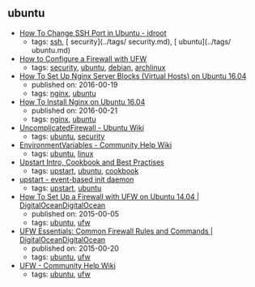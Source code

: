 ubuntu 
---
* [How To Change SSH Port in Ubuntu - idroot](http://idroot.net/tutorials/how-to-change-ssh-port-in-ubuntu/)
    * tags: [ssh](../tags/ssh.md), [ security](../tags/ security.md), [ ubuntu](../tags/ ubuntu.md)
* [How to Configure a Firewall with UFW](https://www.linode.com/docs/security/firewalls/configure-firewall-with-ufw)
    * tags: [security](../tags/security.md), [ubuntu](../tags/ubuntu.md), [debian](../tags/debian.md), [archlinux](../tags/archlinux.md)
* [How To Set Up Nginx Server Blocks (Virtual Hosts) on Ubuntu 16.04](https://www.digitalocean.com/community/tutorials/how-to-set-up-nginx-server-blocks-virtual-hosts-on-ubuntu-16-04)
    * published on: 2016-00-19
    * tags: [nginx](../tags/nginx.md), [ubuntu](../tags/ubuntu.md)
* [How To Install Nginx on Ubuntu 16.04 ](https://www.digitalocean.com/community/tutorials/how-to-install-nginx-on-ubuntu-16-04)
    * published on: 2016-00-21
    * tags: [nginx](../tags/nginx.md), [ubuntu](../tags/ubuntu.md)
* [UncomplicatedFirewall - Ubuntu Wiki](https://wiki.ubuntu.com/UncomplicatedFirewall)
    * tags: [ubuntu](../tags/ubuntu.md), [security](../tags/security.md)
* [EnvironmentVariables - Community Help Wiki](https://help.ubuntu.com/community/EnvironmentVariables)
    * tags: [ubuntu](../tags/ubuntu.md), [linux](../tags/linux.md)
* [Upstart Intro, Cookbook and Best Practises](http://upstart.ubuntu.com/cookbook/)
    * tags: [upstart](../tags/upstart.md), [ubuntu](../tags/ubuntu.md), [cookbook](../tags/cookbook.md)
* [upstart - event-based init daemon](http://upstart.ubuntu.com/)
    * tags: [upstart](../tags/upstart.md), [ubuntu](../tags/ubuntu.md)
* [How To Set Up a Firewall with UFW on Ubuntu 14.04 | DigitalOceanDigitalOcean](https://www.digitalocean.com/community/tutorials/how-to-set-up-a-firewall-with-ufw-on-ubuntu-14-04)
    * published on: 2015-00-05
    * tags: [ubuntu](../tags/ubuntu.md), [ufw](../tags/ufw.md)
* [UFW Essentials: Common Firewall Rules and Commands | DigitalOceanDigitalOcean](https://www.digitalocean.com/community/tutorials/ufw-essentials-common-firewall-rules-and-commands)
    * published on: 2015-00-20
    * tags: [ubuntu](../tags/ubuntu.md), [ufw](../tags/ufw.md)
* [UFW - Community Help Wiki](https://help.ubuntu.com/community/UFW)
    * tags: [ubuntu](../tags/ubuntu.md), [ufw](../tags/ufw.md)
